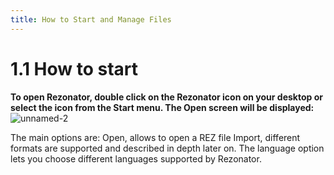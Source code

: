 ```yaml
---
title: How to Start and Manage Files
---
```

1.1	How to start
=====
**To open Rezonator, double click on the Rezonator icon on your desktop or select the icon from the Start menu. The Open screen will be displayed:**
![unnamed-2](https://user-images.githubusercontent.com/77072787/130671253-af155cea-03bc-4fb6-b16f-ef38339f7573.png)

The main options are:
Open, allows to open a REZ file
Import, different formats are supported and described in depth later on.
The language option lets you choose different languages supported by Rezonator. 

